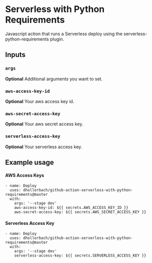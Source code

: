 # Serverless with Python Requirements

Javascript action that runs a Serverless deploy using the serverless-python-requirements plugin.

## Inputs

### `args`

**Optional** Additional arguments you want to set.

### `aws-access-key-id`

**Optional** Your aws access key id.

### `aws-secret-access-key`

**Optional** Your aws secret access key.

### `serverless-access-key`

**Optional** Your serverless access key.

## Example usage

#### AWS Access Keys
```
- name: Deploy
  uses: dhollerbach/github-action-serverless-with-python-requirements@master
  with:
    args: '--stage dev'
    aws-access-key-id: ${{ secrets.AWS_ACCESS_KEY_ID }}
    aws-secret-access-key: ${{ secrets.AWS_SECRET_ACCESS_KEY }}
```

#### Serverless Access Key
```
- name: Deploy
  uses: dhollerbach/github-action-serverless-with-python-requirements@master
  with:
    args: '--stage dev'
    serverless-access-key: ${{ secrets.SERVERLESS_ACCESS_KEY }}
```
